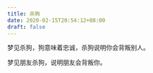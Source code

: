 ```yaml
---
title: 杀狗
date: 2020-02-15T20:54:12+08:00
draft: false
---
```


梦见杀狗，狗意味着忠诚，杀狗说明你会背叛别人。

梦见朋友杀狗，说明朋友会背叛你。

